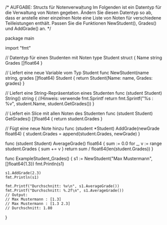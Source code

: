 /*
AUFGABE: Structs für Notenverwaltung
Im Folgenden ist ein Datentyp für die Verwaltung von Noten gegeben.
Ändern Sie diesen Datentyp so ab, dass er anstelle einer einzelnen Note
eine Liste von Noten für verschiedene Teilleistungen enthält.
Passen Sie die Funktionen NewStudent(), Grades() und AddGrade() an.
*/

package main

import "fmt"

// Datentyp für einen Studenten mit Noten
type Student struct {
	Name   string
	Grades []float64
}

// Liefert eine neue Variable vom Typ Student
func NewStudent(name string, grades []float64) Student {
	return Student{Name: name, Grades: grades}
}

// Liefert eine String-Repräsentation eines Studenten
func (student Student) String() string {
	//Hinweis: verwende fmt.Sprintf
	return fmt.Sprintf("%s : %v", student.Name, student.GetGrades())
}

// Liefert ein Slice mit allen Noten des Studenten
func (student Student) GetGrades() []float64 {
	return student.Grades
}

// Fügt eine neue Note hinzu
func (student *Student) AddGrade(newGrade float64) {
	student.Grades = append(student.Grades, newGrade)
}

func (student Student) AverageGrade() float64 {
	sum := 0.0
	for _, v := range student.Grades {
		sum += v
	}
	return sum / float64(len(student.Grades))
}

func ExampleStudent_Grades() {
	s1 := NewStudent("Max Mustermann", []float64{1.3})
	fmt.Println(s1)

	s1.AddGrade(2.3)
	fmt.Println(s1)

	fmt.Printf("Durchschnitt: %v\n", s1.AverageGrade())
	fmt.Printf("Durchschnitt: %.2f\n", s1.AverageGrade())
	// Output:
	// Max Mustermann : [1.3]
	// Max Mustermann : [1.3 2.3]
	// Durchschnitt: 1.80
}
